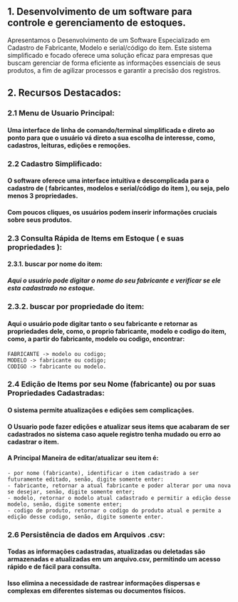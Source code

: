 ## 1. Desenvolvimento de um software para controle e gerenciamento de estoques.

Apresentamos o Desenvolvimento de um Software Especializado em Cadastro de Fabricante, Modelo e serial/código do item.
Este sistema simplificado e focado oferece uma solução eficaz para empresas que buscam gerenciar de forma eficiente 
as informações essenciais de seus produtos, a fim de agilizar processos e garantir a precisão dos registros.

## 2. Recursos Destacados:
### 2.1 **Menu de Usuario Principal:**
#### Uma interface de linha de comando/terminal simplificada e direto ao ponto para que o usuário vá direto a sua escolha de interesse, como, cadastros, leituras, edições e remoções.

### 2.2 **Cadastro Simplificado:** 
#### O software oferece uma interface intuitiva e descomplicada para o cadastro de ( fabricantes, modelos e serial/código do item ), ou seja, pelo menos 3 propriedades.
#### Com poucos cliques, os usuários podem inserir informações cruciais sobre seus produtos.

### 2.3 **Consulta Rápida de Items em Estoque ( e suas propriedades ):**
#### 2.3.1. buscar por nome do item:
##### Aqui o usuário pode digitar o nome do seu fabricante e verificar se ele esta cadastrado no estoque.

### 2.3.2. buscar por propriedade do item:
#### Aqui o usuário pode digitar tanto o seu fabricante e retornar as propriedades dele, como, o proprio fabricante, modelo e codigo do item, como, a partir do fabricante, modelo ou codigo, encontrar:
```
FABRICANTE -> modelo ou codigo;
MODELO -> fabricante ou codigo;
CODIGO -> fabricante ou modelo.
```

### 2.4 **Edição de Items por seu Nome (fabricante) ou por suas Propriedades Cadastradas:**
#### O sistema permite atualizações e edições sem complicações.
#### O Usuario pode fazer edições e atualizar seus items que acabaram de ser cadastrados no sistema caso aquele registro tenha mudado ou erro ao cadastrar o item.
#### A Principal Maneira de editar/atualizar seu item é:
```
- por nome (fabricante), identificar o item cadastrado a ser futuramente editado, senão, digite somente enter:
- fabricante, retornar a atual fabricante e poder alterar por uma nova se desejar, senão, digite somente enter;
- modelo, retornar o modelo atual cadastrado e permitir a edição desse modelo, senão, digite somente enter;
- codigo de produto, retornar o codigo do produto atual e permite a edição desse codigo, senão, digite somente enter.
```

### 2.6 **Persistência de dados em Arquivos .csv:** 
#### Todas as informações cadastradas, atualizadas ou deletadas são armazenadas e atualizadas em um arquivo.csv, permitindo um acesso rápido e de fácil para consulta.
#### Isso elimina a necessidade de rastrear informações dispersas e complexas em diferentes sistemas ou documentos físicos.
